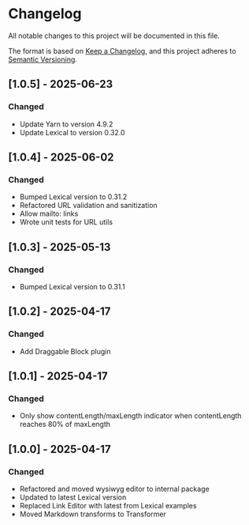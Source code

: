 # Changelog

All notable changes to this project will be documented in this file.

The format is based on [Keep a Changelog](https://keepachangelog.com/en/1.1.0/),
and this project adheres to [Semantic Versioning](https://semver.org/spec/v2.0.0.html).

## [1.0.5] - 2025-06-23

### Changed

- Update Yarn to version 4.9.2
- Update Lexical to version 0.32.0

## [1.0.4] - 2025-06-02

### Changed

- Bumped Lexical version to 0.31.2
- Refactored URL validation and sanitization 
- Allow mailto: links
- Wrote unit tests for URL utils

## [1.0.3] - 2025-05-13

### Changed

- Bumped Lexical version to 0.31.1

## [1.0.2] - 2025-04-17

### Changed

- Add Draggable Block plugin

## [1.0.1] - 2025-04-17

### Changed

- Only show contentLength/maxLength indicator when contentLength reaches 80% of maxLength

## [1.0.0] - 2025-04-17

### Changed

- Refactored and moved wysiwyg editor to internal package
- Updated to latest Lexical version
- Replaced Link Editor with latest from Lexical examples
- Moved Markdown transforms to Transformer